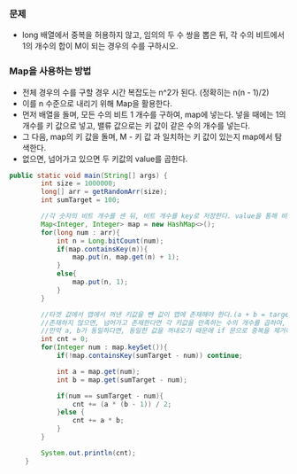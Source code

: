 ### 문제
* long 배열에서 중복을 허용하지 않고, 임의의 두 수 쌍을 뽑은 뒤, 각 수의 비트에서 1의 개수의 합이 M이 되는 경우의 수를 구하시오.

### Map을 사용하는 방법
* 전체 경우의 수를 구할 경우 시간 복잡도는 n^2가 된다. (정확히는 n(n - 1)/2)
* 이를 n 수준으로 내리기 위해 Map을 활용한다.
* 먼저 배열을 돌며, 모든 수의 비트 1 개수를 구하여, map에 넣는다. 넣을 때에는 1의 개수를 키 값으로 넣고, 밸류 값으로는 키 값이 같은 수의 개수를 넣는다.
* 그 다음, map의 키 값을 돌며, M - 키 값 과 일치하는 키 값이 있는지 map에서 탐색한다.
* 없으면, 넘어가고 있으면 두 키값의 value를 곱한다.

```java
public static void main(String[] args) {
        int size = 1000000;
        long[] arr = getRandomArr(size);
        int sumTarget = 100;

        //각 숫자의 비트 개수를 센 뒤, 비트 개수를 key로 저장한다. value을 통해 비트 개수가 동일한 수의 개수를 센다.
        Map<Integer, Integer> map = new HashMap<>();
        for(long num : arr){
            int n = Long.bitCount(num);
            if(map.containsKey(n)){
                map.put(n, map.get(n) + 1);
            }
            else{
                map.put(n, 1);
            }
        }

        //타겟 값에서 맵에서 꺼낸 키값을 뺀 값이 맵에 존재해야 한다.(a + b = target -> target - a = b)
        //존재하지 않으면, 넘어가고 존재한다면 각 키값을 만족하는 수의 개수를 곱하여, 전체 경우의 수를 구한다.
        //만약 a, b가 동일하다면, 동일한 값을 꺼내오기 때문에 if 문으로 중복을 제거하였다. 이 경우는 target이 짝수인 경우 단 한번 발생한다.
        int cnt = 0;
        for(Integer num : map.keySet()){
            if(!map.containsKey(sumTarget - num)) continue;

            int a = map.get(num);
            int b = map.get(sumTarget - num);

            if(num == sumTarget - num){
                cnt += (a * (b - 1)) / 2;
            }else {
                cnt += a * b;
            }
        }

        System.out.println(cnt);
    }
```